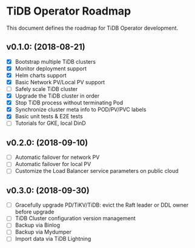 # TiDB Operator Roadmap

This document defines the roadmap for TiDB Operator development.

## v0.1.0: (2018-08-21)
- [x] Bootstrap multiple TiDB clusters
- [x] Monitor deployment support
- [x] Helm charts support
- [x] Basic Network PV/Local PV support
- [ ] Safely scale TiDB cluster
- [x] Upgrade the TiDB cluster in order
- [x] Stop TiDB process without terminating Pod
- [x] Synchronize cluster meta info to POD/PV/PVC labels
- [x] Basic unit tests & E2E tests
- [ ] Tutorials for GKE, local DinD

## v0.2.0: (2018-09-10)
- [ ] Automatic failover for network PV
- [ ] Automatic failover for local PV
- [ ] Customize the Load Balancer service parameters on public cloud

## v0.3.0: (2018-09-30)
- [ ] Gracefully upgrade PD/TiKV/TiDB: evict the Raft leader or DDL owner before upgrade
- [ ] TiDB Cluster configuration version management
- [ ] Backup via Binlog
- [ ] Backup via Mydumper
- [ ] Import data via TiDB Lightning
